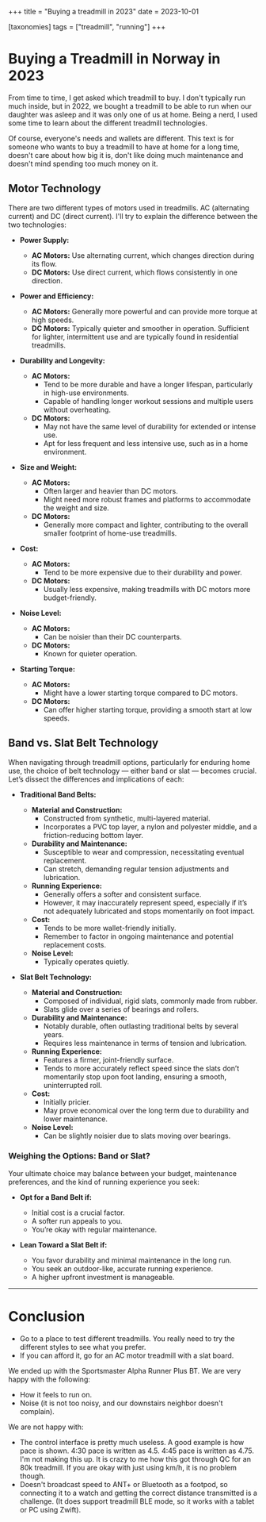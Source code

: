 +++
title = "Buying a treadmill in 2023"
date = 2023-10-01

[taxonomies]
tags = ["treadmill", "running"]
+++


# Buying a Treadmill in Norway in 2023

From time to time, I get asked which treadmill to buy. I don't typically run much inside, but in 2022, we bought a treadmill to be able to run when our daughter was asleep and it was only one of us at home. Being a nerd, I used some time to learn about the different treadmill technologies.

Of course, everyone's needs and wallets are different. This text is for someone who wants to buy a treadmill to have at home for a long time, doesn't care about how big it is, don't like doing much maintenance and doesn't mind spending too much money on it.

<!-- more -->


## Motor Technology

There are two different types of motors used in treadmills. AC (alternating current) and DC (direct current). I'll try to explain the difference between the two technologies:

- **Power Supply:**
    - **AC Motors:** Use alternating current, which changes direction during its flow.
    - **DC Motors:** Use direct current, which flows consistently in one direction.

- **Power and Efficiency:**
    - **AC Motors:** Generally more powerful and can provide more torque at high speeds.
    - **DC Motors:** Typically quieter and smoother in operation. Sufficient for lighter, intermittent use and are typically found in residential treadmills.

- **Durability and Longevity:**
    - **AC Motors:** 
        - Tend to be more durable and have a longer lifespan, particularly in high-use environments.
        - Capable of handling longer workout sessions and multiple users without overheating.
    - **DC Motors:** 
        - May not have the same level of durability for extended or intense use.
        - Apt for less frequent and less intensive use, such as in a home environment.

- **Size and Weight:**
    - **AC Motors:** 
        - Often larger and heavier than DC motors.
        - Might need more robust frames and platforms to accommodate the weight and size.
    - **DC Motors:** 
        - Generally more compact and lighter, contributing to the overall smaller footprint of home-use treadmills.

- **Cost:**
    - **AC Motors:** 
        - Tend to be more expensive due to their durability and power.
    - **DC Motors:** 
        - Usually less expensive, making treadmills with DC motors more budget-friendly.

- **Noise Level:**
    - **AC Motors:** 
        - Can be noisier than their DC counterparts.
    - **DC Motors:** 
        - Known for quieter operation.

- **Starting Torque:**
    - **AC Motors:** 
        - Might have a lower starting torque compared to DC motors.
    - **DC Motors:** 
        - Can offer higher starting torque, providing a smooth start at low speeds.

## Band vs. Slat Belt Technology

When navigating through treadmill options, particularly for enduring home use, the choice of belt technology — either band or slat — becomes crucial. Let’s dissect the differences and implications of each:

- **Traditional Band Belts:**
    - **Material and Construction:**
        - Constructed from synthetic, multi-layered material.
        - Incorporates a PVC top layer, a nylon and polyester middle, and a friction-reducing bottom layer.
    - **Durability and Maintenance:**
        - Susceptible to wear and compression, necessitating eventual replacement.
        - Can stretch, demanding regular tension adjustments and lubrication.
    - **Running Experience:**
        - Generally offers a softer and consistent surface.
        - However, it may inaccurately represent speed, especially if it’s not adequately lubricated and stops momentarily on foot impact.
    - **Cost:**
        - Tends to be more wallet-friendly initially.
        - Remember to factor in ongoing maintenance and potential replacement costs.
    - **Noise Level:**
        - Typically operates quietly.

- **Slat Belt Technology:**
    - **Material and Construction:**
        - Composed of individual, rigid slats, commonly made from rubber.
        - Slats glide over a series of bearings and rollers.
    - **Durability and Maintenance:**
        - Notably durable, often outlasting traditional belts by several years.
        - Requires less maintenance in terms of tension and lubrication.
    - **Running Experience:**
        - Features a firmer, joint-friendly surface.
        - Tends to more accurately reflect speed since the slats don’t momentarily stop upon foot landing, ensuring a smooth, uninterrupted roll.
    - **Cost:**
        - Initially pricier.
        - May prove economical over the long term due to durability and lower maintenance.
    - **Noise Level:**
        - Can be slightly noisier due to slats moving over bearings.

### Weighing the Options: Band or Slat?

Your ultimate choice may balance between your budget, maintenance preferences, and the kind of running experience you seek:

- **Opt for a Band Belt if:**
    - Initial cost is a crucial factor.
    - A softer run appeals to you.
    - You’re okay with regular maintenance.

- **Lean Toward a Slat Belt if:**
    - You favor durability and minimal maintenance in the long run.
    - You seek an outdoor-like, accurate running experience.
    - A higher upfront investment is manageable.

---

# Conclusion

* Go to a place to test different treadmills. You really need to try the different styles to see what you prefer.
* If you can afford it, go for an AC motor treadmill with a slat board.

We ended up with the Sportsmaster Alpha Runner Plus BT. We are very happy with the following:
* How it feels to run on.
* Noise (it is not too noisy, and our downstairs neighbor doesn't complain).

We are not happy with:
* The control interface is pretty much useless. A good example is how pace is shown. 4:30 pace is written as 4.5. 4:45 pace is written as 4.75. I'm not making this up. It is crazy to me how this got through QC for an 80k treadmill. If you are okay with just using km/h, it is no problem though.
* Doesn't broadcast speed to ANT+ or Bluetooth as a footpod, so connecting it to a watch and getting the correct distance transmitted is a challenge. (It does support treadmill BLE mode, so it works with a tablet or PC using Zwift).
